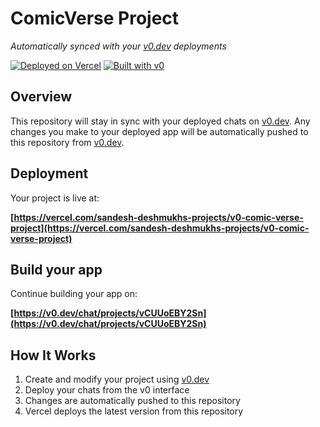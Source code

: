 # ComicVerse Project

*Automatically synced with your [v0.dev](https://v0.dev) deployments*

[![Deployed on Vercel](https://img.shields.io/badge/Deployed%20on-Vercel-black?style=for-the-badge&logo=vercel)](https://vercel.com/sandesh-deshmukhs-projects/v0-comic-verse-project)
[![Built with v0](https://img.shields.io/badge/Built%20with-v0.dev-black?style=for-the-badge)](https://v0.dev/chat/projects/vCUUoEBY2Sn)

## Overview

This repository will stay in sync with your deployed chats on [v0.dev](https://v0.dev).
Any changes you make to your deployed app will be automatically pushed to this repository from [v0.dev](https://v0.dev).

## Deployment

Your project is live at:

**[https://vercel.com/sandesh-deshmukhs-projects/v0-comic-verse-project](https://vercel.com/sandesh-deshmukhs-projects/v0-comic-verse-project)**

## Build your app

Continue building your app on:

**[https://v0.dev/chat/projects/vCUUoEBY2Sn](https://v0.dev/chat/projects/vCUUoEBY2Sn)**

## How It Works

1. Create and modify your project using [v0.dev](https://v0.dev)
2. Deploy your chats from the v0 interface
3. Changes are automatically pushed to this repository
4. Vercel deploys the latest version from this repository
